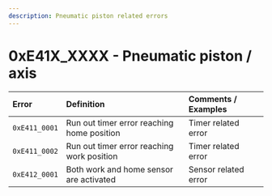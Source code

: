```yaml
---
description: Pneumatic piston related errors
---
```


# 0xE41X\_XXXX - Pneumatic piston / axis

| Error | Definition | Comments / Examples |
| :--- | :--- | :--- |
| `0xE411_0001` | Run out timer error reaching home position | Timer related error |
| `0xE411_0002` | Run out timer error reaching work position | Timer related error |
| `0xE412_0001` | Both work and home sensor are activated | Sensor related error |



